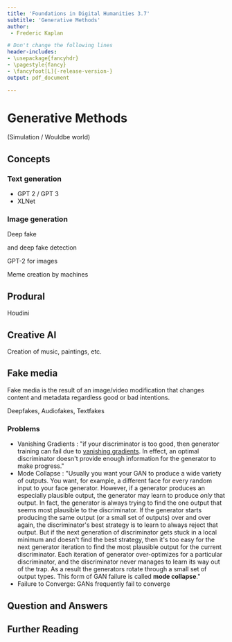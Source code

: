 ```yaml
---
title: 'Foundations in Digital Humanities 3.7'
subtitle: 'Generative Methods'
author:
 - Frederic Kaplan

# Don't change the following lines
header-includes:
- \usepackage{fancyhdr}
- \pagestyle{fancy}
- \fancyfoot[L]{-release-version-}
output: pdf_document

---
```


# Generative Methods

(Simulation / Wouldbe world)

## Concepts



### Text generation

- GPT 2 / GPT 3
- XLNet

### Image generation

Deep fake

and deep fake detection

GPT-2 for images 

Meme creation by machines 

## Produral

Houdini



## Creative AI

Creation of music, paintings, etc. 

## Fake media

Fake media is the result of an image/video modification that changes content and metadata regardless good or bad intentions. 

Deepfakes, Audiofakes, Textfakes

### Problems

- Vanishing Gradients : "if your discriminator is too good, then generator training can fail due to [vanishing gradients](https://wikipedia.org/wiki/Vanishing_gradient_problem). In effect, an optimal discriminator doesn't provide enough information for the generator to make progress."
- Mode Collapse : "Usually you want your GAN to produce a wide variety of outputs. You want, for example, a different face for every random input to your face generator. However, if a generator produces an especially plausible output, the generator may learn to produce *only* that output. In fact, the generator is always trying to find the one output that seems most plausible to the discriminator. If the generator starts producing the same output (or a small set of outputs) over and over again, the discriminator's best strategy is to learn to always reject that output. But if the next generation of discriminator gets stuck in a local minimum and doesn't find the best strategy, then it's too easy for the next generator iteration to find the most plausible output for the current discriminator. Each iteration of generator over-optimizes for a particular discriminator, and the discriminator never manages to learn its way out of the trap. As a result the generators rotate through a small set of output types. This form of GAN failure is called **mode collapse**."
- Failure to Converge: GANs frequently fail to converge

## Question and Answers 



## Further Reading

